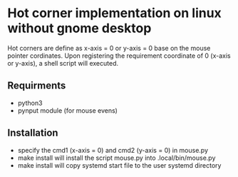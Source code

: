 # Hot corner implementation on linux without gnome desktop
Hot corners are define as x-axis = 0 or y-axis = 0 base on the mouse pointer cordinates. Upon registering the requirement coordinate of 0 (x-axis or y-axis), a shell script will executed. 

## Requirments 
- python3
- pynput module (for mouse evens)

## Installation
- specify the cmd1 (x-axis = 0) and cmd2 (y-axis = 0) in mouse.py
- make install will install the script mouse.py into .local/bin/mouse.py
- make install will copy systemd start file to the user systemd directory
